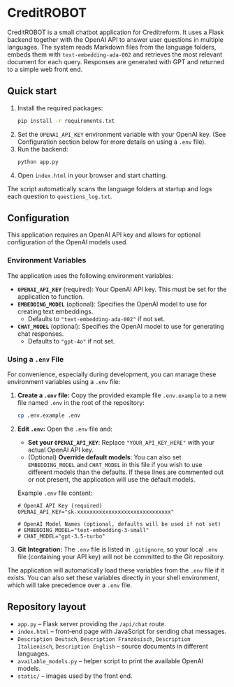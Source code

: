 # CreditROBOT

CreditROBOT is a small chatbot application for Creditreform. It uses a Flask backend together with the OpenAI API to answer user questions in multiple languages. The system reads Markdown files from the language folders, embeds them with `text-embedding-ada-002` and retrieves the most relevant document for each query. Responses are generated with GPT and returned to a simple web front end.

## Quick start

1. Install the required packages:
   ```bash
   pip install -r requirements.txt
   ```
2. Set the `OPENAI_API_KEY` environment variable with your OpenAI key. (See Configuration section below for more details on using a `.env` file).
3. Run the backend:
   ```bash
   python app.py
   ```
4. Open `index.html` in your browser and start chatting.

The script automatically scans the language folders at startup and logs each question to `questions_log.txt`.

## Configuration

This application requires an OpenAI API key and allows for optional configuration of the OpenAI models used.

### Environment Variables

The application uses the following environment variables:

*   **`OPENAI_API_KEY`** (required): Your OpenAI API key. This must be set for the application to function.
*   **`EMBEDDING_MODEL`** (optional): Specifies the OpenAI model to use for creating text embeddings.
    *   Defaults to `"text-embedding-ada-002"` if not set.
*   **`CHAT_MODEL`** (optional): Specifies the OpenAI model to use for generating chat responses.
    *   Defaults to `"gpt-4o"` if not set.

### Using a `.env` File

For convenience, especially during development, you can manage these environment variables using a `.env` file:

1.  **Create a `.env` file:** Copy the provided example file `.env.example` to a new file named `.env` in the root of the repository:
    ```bash
    cp .env.example .env
    ```
2.  **Edit `.env`:** Open the `.env` file and:
    *   **Set your `OPENAI_API_KEY`**: Replace `"YOUR_API_KEY_HERE"` with your actual OpenAI API key.
    *   (Optional) **Override default models**: You can also set `EMBEDDING_MODEL` and `CHAT_MODEL` in this file if you wish to use different models than the defaults. If these lines are commented out or not present, the application will use the default models.

    Example `.env` file content:
    ```
    # OpenAI API Key (required)
    OPENAI_API_KEY="sk-xxxxxxxxxxxxxxxxxxxxxxxxxxxxxx"

    # OpenAI Model Names (optional, defaults will be used if not set)
    # EMBEDDING_MODEL="text-embedding-3-small"
    # CHAT_MODEL="gpt-3.5-turbo"
    ```

3.  **Git Integration:** The `.env` file is listed in `.gitignore`, so your local `.env` file (containing your API key) will not be committed to the Git repository.

The application will automatically load these variables from the `.env` file if it exists. You can also set these variables directly in your shell environment, which will take precedence over a `.env` file.

## Repository layout

- `app.py` – Flask server providing the `/api/chat` route.
- `index.html` – front‑end page with JavaScript for sending chat messages.
- `Description Deutsch`, `Description Französisch`, `Description Italienisch`, `Description English` – source documents in different languages.
- `available_models.py` – helper script to print the available OpenAI models.
- `static/` – images used by the front end.


